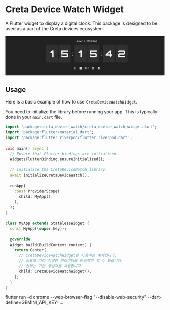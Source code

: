 # Creta Device Watch Widget

A Flutter widget to display a digital clock. This package is designed to be used as a part of the Creta devices ecosystem.

![example](https://raw.githubusercontent.com/cretaDomain/creta_device_watch/refs/heads/main/assets/images/digital_clock.png)

## Usage

Here is a basic example of how to use `CretaDeviceWatchWidget`.

You need to initialize the library before running your app. This is typically done in your `main.dart` file.

```dart
import 'package:creta_device_watch/creta_device_watch_widget.dart';
import 'package:flutter/material.dart';
import 'package:flutter_riverpod/flutter_riverpod.dart';

void main() async {
  // Ensure that Flutter bindings are initialized.
  WidgetsFlutterBinding.ensureInitialized();

  // Initialize the CretaDeviceWatch library.
  await initializeCretaDeviceWatch();

  runApp(
    const ProviderScope(
      child: MyApp(),
    ),
  );
}

class MyApp extends StatelessWidget {
  const MyApp({super.key});

  @override
  Widget build(BuildContext context) {
    return Center(
      // CretaDeviceWatchWidget을 사용하는 예제입니다.
      // 필요에 따라 적절한 파라미터를 전달해야 할 수 있습니다.
      // 현재는 기본 생성자를 사용합니다.
      child: CretaDeviceWatchWidget(),
    );
  }
}
```
flutter run -d chrome --web-browser-flag "--disable-web-security" --dart-define=GEMINI_API_KEY=...

